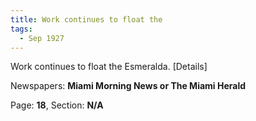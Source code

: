 ```yaml
---  
title: Work continues to float the  
tags:  
  - Sep 1927  
---  
```

  
Work continues to float the Esmeralda. [Details]  
  
Newspapers: **Miami Morning News or The Miami Herald**  
  
Page: **18**, Section: **N/A** 
